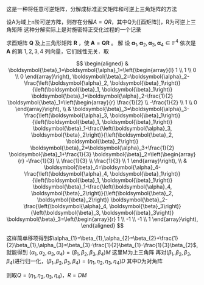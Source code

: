 这是一种将任意可逆矩阵，分解成标准正交矩阵和可逆上三角矩阵的方法

设A为域上n阶可逆方阵，则存在分解$A=QR$，其中Q为[[酉矩阵]]，R为可逆上三角矩阵
这种分解实际上是对施密特正交化过程的一个记录


求酉矩阵 $\boldsymbol{Q}$ 及上三角形矩阵 $\boldsymbol{R}$ ，使 $\boldsymbol{A}=\boldsymbol{Q} \boldsymbol{R}$ 。
解 设 $\boldsymbol{\alpha}_1, \boldsymbol{\alpha}_2, \boldsymbol{\alpha}_3, \boldsymbol{\alpha}_4 \in \mathbb{F}^4$ 依次是 $\boldsymbol{A}$ 的第 $1,2,3,4$ 列向量，它们线性无关．取

$$
\begin{aligned}
& \boldsymbol{\beta}_1=\boldsymbol{\alpha}_1=\left(\begin{array}{l}
1 \\
1 \\
0 \\
0  
\end{array}\right), \boldsymbol{\beta}_2=\boldsymbol{\alpha}_2-\frac{\left(\boldsymbol{\alpha}_2, \boldsymbol{\beta}_1\right)}{\left(\boldsymbol{\beta}_1, \boldsymbol{\beta}_1\right)} \boldsymbol{\beta}_1=\boldsymbol{\alpha}_2-\frac{1}{2} \boldsymbol{\beta}_1=\left(\begin{array}{r}
\frac{1}{2} \\
-\frac{1}{2} \\
1 \\
0
\end{array}\right), \\
& \boldsymbol{\beta}_3=\boldsymbol{\alpha}_3-\frac{\left(\boldsymbol{\alpha}_3, \boldsymbol{\beta}_1\right)}{\left(\boldsymbol{\beta}_1, \boldsymbol{\beta}_1\right)} \boldsymbol{\beta}_1-\frac{\left(\boldsymbol{\alpha}_3, \boldsymbol{\beta}_2\right)}{\left(\boldsymbol{\beta}_2, \boldsymbol{\beta}_2\right)} \boldsymbol{\beta}_2=\boldsymbol{\alpha}_3+\frac{1}{2} \boldsymbol{\beta}_1+\frac{1}{3} \boldsymbol{\beta}_2=\left(\begin{array}{r}
-\frac{1}{3} \\
\frac{1}{3} \\
\frac{1}{3} \\
1
\end{array}\right), \\
& \boldsymbol{\beta}_4=\boldsymbol{\alpha}_4-\frac{\left(\boldsymbol{\alpha}_4, \boldsymbol{\beta}_1\right)}{\left(\boldsymbol{\beta}_1, \boldsymbol{\beta}_1\right)} \boldsymbol{\beta}_1-\frac{\left(\boldsymbol{\alpha}_4, \boldsymbol{\beta}_2\right)}{\left(\boldsymbol{\beta}_2, \boldsymbol{\beta}_2\right)} \boldsymbol{\beta}_2-\frac{\left(\boldsymbol{\alpha}_4, \boldsymbol{\beta}_3\right)}{\left(\boldsymbol{\beta}_3, \boldsymbol{\beta}_3\right)} \boldsymbol{\beta}_3=\left(\begin{array}{r}
1 \\
-1 \\
-1 \\
1
\end{array}\right),
\end{aligned}
$$

这样简单移项得到$\alpha_{1}=\beta_{1},\alpha_{2}=\beta_{2}+\frac{1}{2}\beta_{1},\alpha_{3}=\beta_{3}-\frac{1}{2}\beta_{1}-\frac{1}{3}\beta_{2}$,
就能得到
$(\alpha_{1},\alpha_{2},\alpha_{3},\alpha_{4})=(\beta_{1},\beta_{2},\beta_{3},\beta_{4})M$
这里M为上三角阵
再对$(\beta_{1},\beta_{2},\beta_{3},\beta_{4})$进行归一化，$(\beta_{1},\beta_{2},\beta_{3},\beta_{4})=(\eta_{1},\eta_{2},\eta_{3},\eta_{4})D$
其中D为对角阵

则取$Q=(\eta_{1},\eta_{2},\eta_{3},\eta_{4})，R=DM$


